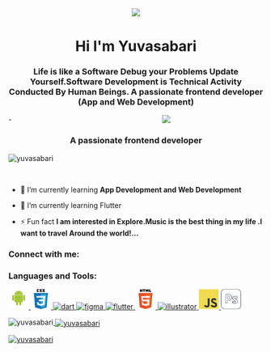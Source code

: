 
 <center><img src ="https://dresma.ai/wp-content/uploads/2022/02/Engineering-Manager-MERN-Stack.gif" width="300" ></center>

<h1 align="center">Hi  I'm Yuvasabari</h1>
<h3 align="center">Life is like a Software Debug your Problems Update Yourself.Software Development is Technical Activity Conducted By Human Beings. A passionate frontend developer (App and Web Development)</h3>

 <img src ="https://user-images.githubusercontent.com/95607404/162607921-1ad2e91b-26d0-4cf9-a868-a4dd1ad1267c.gif" width="200" align="right"/>

-<h3 align="center">A passionate frontend developer </h3>

<p align="left"> <img src="https://komarev.com/ghpvc/?username=nandhinidevi123&label=Profile%20views&color=0e75b6&style=flat" alt="yuvasabari" /> </p>


<p align="left"> <a href="https://twitter.com/" target="blank"><img src="https://img.shields.io/twitter/follow/?logo=twitter&style=for-the-badge" alt="" /></a> </p>

- 🔭 I’m currently learning **App Development and Web Development**

- 🌱 I’m currently learning Flutter


- ⚡ Fun fact **I am interested in Explore.Music is the best thing in my life .I want to travel Around the world!...**

<h3 align="left">Connect with me:</h3>
<p align="left">
</p>

<h3 align="left">Languages and Tools:</h3>
<p align="left"> <a href="https://developer.android.com" target="_blank" rel="noreferrer"> <img src="https://raw.githubusercontent.com/devicons/devicon/master/icons/android/android-original-wordmark.svg" alt="android" width="40" height="40"/> </a> <a href="https://www.arduino.cc/" target="_blank" rel="noreferrer">  </a> <a href="https://www.w3schools.com/css/" target="_blank" rel="noreferrer"> <img src="https://raw.githubusercontent.com/devicons/devicon/master/icons/css3/css3-original-wordmark.svg" alt="css3" width="40" height="40"/> </a> <a href="https://dart.dev" target="_blank" rel="noreferrer"> <img src="https://www.vectorlogo.zone/logos/dartlang/dartlang-icon.svg" alt="dart" width="40" height="40"/> </a> <a href="https://www.figma.com/" target="_blank" rel="noreferrer"> <img src="https://www.vectorlogo.zone/logos/figma/figma-icon.svg" alt="figma" width="40" height="40"/> </a><a href="https://flutter.dev" target="_blank" rel="noreferrer"> <img src="https://www.vectorlogo.zone/logos/flutterio/flutterio-icon.svg" alt="flutter" width="40" height="40"/> </a> <a href="https://www.w3.org/html/" target="_blank" rel="noreferrer"> <img src="https://raw.githubusercontent.com/devicons/devicon/master/icons/html5/html5-original-wordmark.svg" alt="html5" width="40" height="40"/> </a> <a href="https://www.adobe.com/in/products/illustrator.html" target="_blank" rel="noreferrer"> <img src="https://www.vectorlogo.zone/logos/adobe_illustrator/adobe_illustrator-icon.svg" alt="illustrator" width="40" height="40"/> </a> <a href="https://developer.mozilla.org/en-US/docs/Web/JavaScript" target="_blank" rel="noreferrer"> <img src="https://raw.githubusercontent.com/devicons/devicon/master/icons/javascript/javascript-original.svg" alt="javascript" width="40" height="40"/> </a> <a href="https://www.linux.org/" target="_blank" rel="noreferrer">  </a> <a href="https://www.photoshop.com/en" target="_blank" rel="noreferrer"> <img src="https://raw.githubusercontent.com/devicons/devicon/master/icons/photoshop/photoshop-line.svg" alt="photoshop" width="40" height="40"/> </a> <a href="https://postman.com" target="_blank" rel="noreferrer">  </a> <a href="https://www.python.org" target="_blank" rel="noreferrer">  </p>

<p><img align="left" src="https://github-readme-stats.vercel.app/api/top-langs?username=yuvasabari&show_icons=true&locale=en&layout=compact" alt="yuvasabari" /></p>

<p>&nbsp;<img align="center" src="https://github-readme-stats.vercel.app/api?username=yuvasabari&show_icons=true&locale=en" alt="yuvasabari" /></p>

<p><img align="center" src="https://github-readme-streak-stats.herokuapp.com/?user=yuvasabari&" alt="yuvasabari" /></p>
